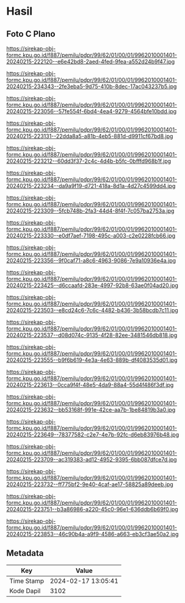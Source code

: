 # Hasil

## Foto C Plano

https://sirekap-obj-formc.kpu.go.id/f887/pemilu/pdpr/99/62/01/00/01/9962010001401-20240215-222120--e6e42bd8-2aed-4fed-9fea-a552d24b9f47.jpg

https://sirekap-obj-formc.kpu.go.id/f887/pemilu/pdpr/99/62/01/00/01/9962010001401-20240215-234343--2fe3eba5-9d75-410b-8dec-17ac043237b5.jpg

https://sirekap-obj-formc.kpu.go.id/f887/pemilu/pdpr/99/62/01/00/01/9962010001401-20240215-223056--57fe554f-6bd4-4ea4-9279-4564bfe10bdd.jpg

https://sirekap-obj-formc.kpu.go.id/f887/pemilu/pdpr/99/62/01/00/01/9962010001401-20240215-223131--22dda8a5-a81b-4eb5-881d-d9911cf67bd8.jpg

https://sirekap-obj-formc.kpu.go.id/f887/pemilu/pdpr/99/62/01/00/01/9962010001401-20240215-223212--60dd3f37-2c4c-4d4b-b5fc-0bfffd968b1f.jpg

https://sirekap-obj-formc.kpu.go.id/f887/pemilu/pdpr/99/62/01/00/01/9962010001401-20240215-223234--da9a9f19-d721-418a-8d1a-4d27c4599dd4.jpg

https://sirekap-obj-formc.kpu.go.id/f887/pemilu/pdpr/99/62/01/00/01/9962010001401-20240215-223309--5fcb748b-2fa3-44d4-8f4f-7c057ba2753a.jpg

https://sirekap-obj-formc.kpu.go.id/f887/pemilu/pdpr/99/62/01/00/01/9962010001401-20240215-223330--e0df7aef-7198-495c-a003-c2e0228fcb66.jpg

https://sirekap-obj-formc.kpu.go.id/f887/pemilu/pdpr/99/62/01/00/01/9962010001401-20240215-223356--9f0caf71-a8c6-4963-9086-7e9a10936e4a.jpg

https://sirekap-obj-formc.kpu.go.id/f887/pemilu/pdpr/99/62/01/00/01/9962010001401-20240215-223425--d6ccaafd-283e-4997-92b8-63ae0f04ad20.jpg

https://sirekap-obj-formc.kpu.go.id/f887/pemilu/pdpr/99/62/01/00/01/9962010001401-20240215-223503--e8cd24c6-7c6c-4482-b436-3b58bcdb7c11.jpg

https://sirekap-obj-formc.kpu.go.id/f887/pemilu/pdpr/99/62/01/00/01/9962010001401-20240215-223537--d08d074c-9135-4f28-82ee-3481546db818.jpg

https://sirekap-obj-formc.kpu.go.id/f887/pemilu/pdpr/99/62/01/00/01/9962010001401-20240215-223555--b9f6b619-4e3a-4e63-889b-df4083535d01.jpg

https://sirekap-obj-formc.kpu.go.id/f887/pemilu/pdpr/99/62/01/00/01/9962010001401-20240215-223613--0cca9f4f-48e5-4da9-88a4-55d4f486f3df.jpg

https://sirekap-obj-formc.kpu.go.id/f887/pemilu/pdpr/99/62/01/00/01/9962010001401-20240215-223632--bb53168f-991e-42ce-aa7b-1be84819b3a0.jpg

https://sirekap-obj-formc.kpu.go.id/f887/pemilu/pdpr/99/62/01/00/01/9962010001401-20240215-223649--78377582-c2e7-4e7b-92fc-d6eb83976b48.jpg

https://sirekap-obj-formc.kpu.go.id/f887/pemilu/pdpr/99/62/01/00/01/9962010001401-20240215-223709--ac319383-ad12-4952-9395-6bb087dfce7d.jpg

https://sirekap-obj-formc.kpu.go.id/f887/pemilu/pdpr/99/62/01/00/01/9962010001401-20240215-223732--ff775bf2-9e40-4caf-ae17-58825a89deeb.jpg

https://sirekap-obj-formc.kpu.go.id/f887/pemilu/pdpr/99/62/01/00/01/9962010001401-20240215-223751--b3a86986-a220-45c0-96e1-636ddb6b69f0.jpg

https://sirekap-obj-formc.kpu.go.id/f887/pemilu/pdpr/99/62/01/00/01/9962010001401-20240215-223853--46c90b4a-a9f9-4586-a663-eb3cf3ae50a2.jpg


## Metadata

| Key        | Value               |
| ---------- | ------------------- |
| Time Stamp | 2024-02-17 13:05:41 |
| Kode Dapil | 3102                |



